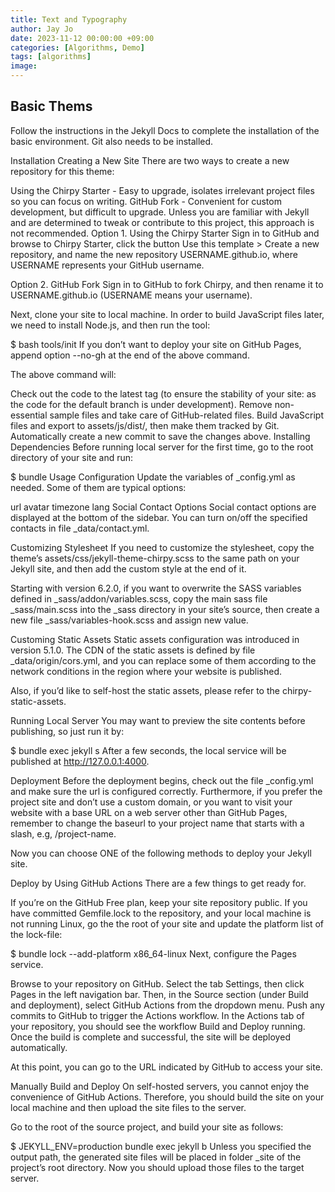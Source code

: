 ```yaml
---
title: Text and Typography
author: Jay Jo
date: 2023-11-12 00:00:00 +09:00
categories: [Algorithms, Demo]
tags: [algorithms]
image:
---
```


## Basic Thems


Follow the instructions in the Jekyll Docs to complete the installation of the basic environment. Git also needs to be installed.

Installation
Creating a New Site
There are two ways to create a new repository for this theme:

Using the Chirpy Starter - Easy to upgrade, isolates irrelevant project files so you can focus on writing.
GitHub Fork - Convenient for custom development, but difficult to upgrade. Unless you are familiar with Jekyll and are determined to tweak or contribute to this project, this approach is not recommended.
Option 1. Using the Chirpy Starter
Sign in to GitHub and browse to Chirpy Starter, click the button Use this template > Create a new repository, and name the new repository USERNAME.github.io, where USERNAME represents your GitHub username.

Option 2. GitHub Fork
Sign in to GitHub to fork Chirpy, and then rename it to USERNAME.github.io (USERNAME means your username).

Next, clone your site to local machine. In order to build JavaScript files later, we need to install Node.js, and then run the tool:

$ bash tools/init
If you don’t want to deploy your site on GitHub Pages, append option --no-gh at the end of the above command.

The above command will:

Check out the code to the latest tag (to ensure the stability of your site: as the code for the default branch is under development).
Remove non-essential sample files and take care of GitHub-related files.
Build JavaScript files and export to assets/js/dist/, then make them tracked by Git.
Automatically create a new commit to save the changes above.
Installing Dependencies
Before running local server for the first time, go to the root directory of your site and run:

$ bundle
Usage
Configuration
Update the variables of _config.yml as needed. Some of them are typical options:

url
avatar
timezone
lang
Social Contact Options
Social contact options are displayed at the bottom of the sidebar. You can turn on/off the specified contacts in file _data/contact.yml.

Customizing Stylesheet
If you need to customize the stylesheet, copy the theme’s assets/css/jekyll-theme-chirpy.scss to the same path on your Jekyll site, and then add the custom style at the end of it.

Starting with version 6.2.0, if you want to overwrite the SASS variables defined in _sass/addon/variables.scss, copy the main sass file _sass/main.scss into the _sass directory in your site’s source, then create a new file _sass/variables-hook.scss and assign new value.

Customing Static Assets
Static assets configuration was introduced in version 5.1.0. The CDN of the static assets is defined by file _data/origin/cors.yml, and you can replace some of them according to the network conditions in the region where your website is published.

Also, if you’d like to self-host the static assets, please refer to the chirpy-static-assets.

Running Local Server
You may want to preview the site contents before publishing, so just run it by:

$ bundle exec jekyll s
After a few seconds, the local service will be published at http://127.0.0.1:4000.

Deployment
Before the deployment begins, check out the file _config.yml and make sure the url is configured correctly. Furthermore, if you prefer the project site and don’t use a custom domain, or you want to visit your website with a base URL on a web server other than GitHub Pages, remember to change the baseurl to your project name that starts with a slash, e.g, /project-name.

Now you can choose ONE of the following methods to deploy your Jekyll site.

Deploy by Using GitHub Actions
There are a few things to get ready for.

If you’re on the GitHub Free plan, keep your site repository public.
If you have committed Gemfile.lock to the repository, and your local machine is not running Linux, go the the root of your site and update the platform list of the lock-file:

$ bundle lock --add-platform x86_64-linux
Next, configure the Pages service.

Browse to your repository on GitHub. Select the tab Settings, then click Pages in the left navigation bar. Then, in the Source section (under Build and deployment), select GitHub Actions from the dropdown menu.
Push any commits to GitHub to trigger the Actions workflow. In the Actions tab of your repository, you should see the workflow Build and Deploy running. Once the build is complete and successful, the site will be deployed automatically.

At this point, you can go to the URL indicated by GitHub to access your site.

Manually Build and Deploy
On self-hosted servers, you cannot enjoy the convenience of GitHub Actions. Therefore, you should build the site on your local machine and then upload the site files to the server.

Go to the root of the source project, and build your site as follows:

$ JEKYLL_ENV=production bundle exec jekyll b
Unless you specified the output path, the generated site files will be placed in folder _site of the project’s root directory. Now you should upload those files to the target server.






